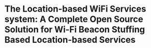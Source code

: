 # The Location-based WiFi Services system: A Complete Open Source Solution for Wi-Fi Beacon Stuffing Based Location-based Services
